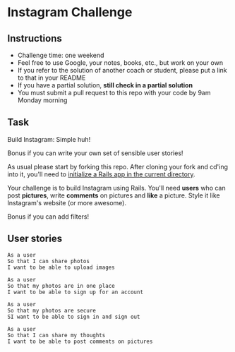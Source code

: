 Instagram Challenge
===================

Instructions
-------
* Challenge time: one weekend
* Feel free to use Google, your notes, books, etc., but work on your own
* If you refer to the solution of another coach or student, please put a link to that in your README
* If you have a partial solution, **still check in a partial solution**
* You must submit a pull request to this repo with your code by 9am Monday morning

Task
-----

Build Instagram: Simple huh!

Bonus if you can write your own set of sensible user stories!

As usual please start by forking this repo. After cloning your fork and cd'ing into it, you'll need to [initialize a Rails app in the current directory](http://blog.jasonmeridth.com/posts/create-rails-application-in-current-directory/).

Your challenge is to build Instagram using Rails. You'll need **users** who can post **pictures**, write **comments** on pictures and **like** a picture. Style it like Instagram's website (or more awesome).

Bonus if you can add filters!

## User stories

```
As a user  
So that I can share photos  
I want to be able to upload images
```

```
As a user  
So that my photos are in one place  
I want to be able to sign up for an account
```

```
As a user  
So that my photos are secure  
SI want to be able to sign in and sign out
```

```
As a user  
So that I can share my thoughts  
I want to be able to post comments on pictures
```
